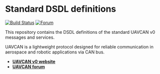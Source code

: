 Standard DSDL definitions
=========================

[![Build Status](https://travis-ci.org/UAVCAN/public_regulated_data_types.svg?branch=legacy-v0)](https://travis-ci.org/UAVCAN/public_regulated_data_types)
[![Forum](https://img.shields.io/discourse/https/forum.uavcan.org/users.svg)](https://forum.uavcan.org)

This repository contains the DSDL definitions of the standard UAVCAN v0 messages and services.

UAVCAN is a lightweight protocol designed for reliable communication in aerospace and robotic applications via CAN bus.

* [**UAVCAN v0 website**](http://uavcan.github.io)
* [**UAVCAN forum**](https://forum.uavcan.org)
